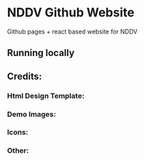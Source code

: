 # NDDV Github Website
Github pages + react based website for NDDV

## Running locally


## Credits:

### Html Design Template:
<!-- - [html5up](https://html5up.net/) -->

### Demo Images:
<!-- - [Unsplash](unsplash.com) -->

### Icons:
<!-- - [Font Awesome](fontawesome.io) -->

### Other:
<!-- - [jQuery](jquery.com)
- [Scrollex](github.com/ajlkn/jquery.scrollex)
- [Responsive Tools](github.com/ajlkn/responsive-tools)
- [Jekyll installation](https://jekyllrb.com/docs/installation) -->


<!-- Project developped by [Rafael Patronilo](mailto:rafael.patronilo@hotmail.com) -->

